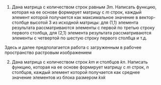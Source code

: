 1. Дана матрица с количеством строк равным *3m*. Написать функцию, которая на ее основе формирует матрицу c *m* строк,
 каждый элемент которой получается как максимальное значение в вектор-столбце высотой 3 из исходной матрицы:
 для (1,1) элемента результата рассматриваются элементы с первой по третью строку первого столбца, 
 для (2,1) элемента результата рассматриваются элементы с четвертой по шестую строку первого столбца и т.д.
 
 Здесь и далее предполагается работа с загруженным в рабочее пространство растровым изображением
 
 2. Дана матрица с количеством строк *km* и столбцов *kn*. Написать функцию,  которая на ее основе формирует матрицу c *m* строк, *n* столбцов, каждый элемент которой получается как среднее значение элементов из блока размером *k*х*k*
 
 
